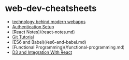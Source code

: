 # web-dev-cheatsheets

* [technology behind modern webapps](/tech-behind-modern-webapps.md)
* [Authentication Setup](/auth-setup.md)
* [React Notes]/(react-notes.md)
* [Git Tutorial](git-tutorial.md)
* [ES6 and Babel)(/es6-and-babel.md)
* [Functional Programming)(/functional-programming.md)
* [D3 and Integration With React](/d3-react-integration.md)
